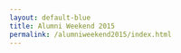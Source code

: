 ```yaml
---
layout: default-blue
title: Alumni Weekend 2015
permalink: /alumniweekend2015/index.html
---
```


 
 

